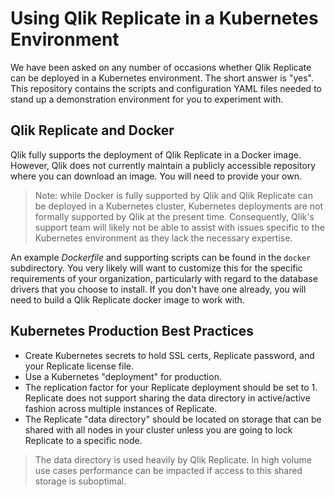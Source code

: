 # Using Qlik Replicate in a Kubernetes Environment

We have been asked on any number of occasions whether Qlik Replicate can be deployed
in a Kubernetes environment. The short answer is "yes". This repository contains 
the scripts and configuration YAML files needed to stand up a demonstration environment
for you to experiment with.

## Qlik Replicate and Docker

Qlik fully supports the deployment of Qlik Replicate in a Docker image. However, Qlik does not 
currently maintain a publicly accessible repository where you can download an image. You will
need to provide your own.

> Note: while Docker is fully supported by Qlik and Qlik Replicate can be deployed in
> a Kubernetes cluster, Kubernetes deployments are not formally supported by Qlik
> at the present time. Consequently, Qlik's support team will likely not be able to 
> assist with issues specific to the Kubernetes environment as they lack the necessary
> expertise.

An example *Dockerfile* and supporting scripts can be found in the `docker` subdirectory. You
very likely will want to customize this for the specific requirements of your organization, 
particularly with regard to the database drivers that you choose to install.
If you don't have one already, you will need to build a Qlik Replicate docker image to work with.

## Kubernetes Production Best Practices

* Create Kubernetes secrets to hold SSL certs, Replicate password, and your Replicate license file.
* Use a Kubernetes "deployment" for production.
* The replication factor for your Replicate deployment should be set to 1. Replicate does
not support sharing the data directory in active/active fashion across multiple instances
of Replicate.
* The Replicate "data directory" should be located on storage that can be shared with all
nodes in your cluster unless you are going to lock Replicate to a specific node. 

> The data directory is used heavily by Qlik Replicate. In high volume use cases
> performance can be impacted if access to this shared storage is suboptimal. 

